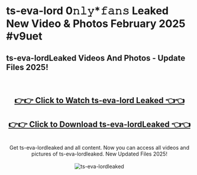 # ts-eva-lord 0𝚗𝚕𝚢*𝚏𝚊𝚗𝚜 Leaked New Video & Photos February 2025 #v9uet

<h2>ts-eva-lordLeaked Videos And Photos - Update Files 2025!</h2>
<br>
<div align="center">
<h2><a href="https://mediaupload.pro?title=ts-eva-lord&ref=11F" rel="nofollow">👉👉 Click to Watch ts-eva-lord Leaked 👈👈</a></h2>
<h2><a href="https://mediaupload.pro?title=ts-eva-lord&ref=11F" rel="nofollow">👉👉 Click to Download ts-eva-lordLeaked 👈👈</a></h2>
<br>
Get ts-eva-lordleaked and all content. Now you can access all videos and pictures of ts-eva-lordleaked. New Updated Files 2025!
<br>
<br>
<a href="https://mediaupload.pro?title=ts-eva-lord&ref=11F" rel="nofollow" data-target="animated-image.originalLink"><img src="https://i.ibb.co/Gkj2r4b/banner.png" alt="ts-eva-lordleaked" style="max-width: 100%; display: inline-block;" data-target="animated-image.originalImage"></a>
</div>
<br>

